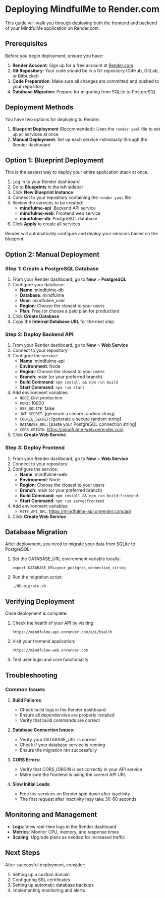 # Deploying MindfulMe to Render.com

This guide will walk you through deploying both the frontend and backend of your MindfulMe application on Render.com.

## Prerequisites

Before you begin deployment, ensure you have:

1. **Render Account**: Sign up for a free account at [Render.com](https://render.com)
2. **Git Repository**: Your code should be in a Git repository (GitHub, GitLab, or Bitbucket)
3. **Code Preparation**: Make sure all changes are committed and pushed to your repository
4. **Database Migration**: Prepare for migrating from SQLite to PostgreSQL

## Deployment Methods

You have two options for deploying to Render:

1. **Blueprint Deployment** (Recommended): Uses the `render.yaml` file to set up all services at once
2. **Manual Deployment**: Set up each service individually through the Render dashboard

## Option 1: Blueprint Deployment

This is the easiest way to deploy your entire application stack at once.

1. Log in to your Render dashboard
2. Go to **Blueprints** in the left sidebar
3. Click **New Blueprint Instance**
4. Connect to your repository containing the `render.yaml` file
5. Review the services to be created:
   - **mindfulme-api**: Backend API service
   - **mindfulme-web**: Frontend web service
   - **mindfulme-db**: PostgreSQL database
6. Click **Apply** to create all services

Render will automatically configure and deploy your services based on the blueprint.

## Option 2: Manual Deployment

### Step 1: Create a PostgreSQL Database

1. From your Render dashboard, go to **New** > **PostgreSQL**
2. Configure your database:
   - **Name**: mindfulme-db
   - **Database**: mindfulme
   - **User**: mindfulme_user
   - **Region**: Choose the closest to your users
   - **Plan**: Free (or choose a paid plan for production)
3. Click **Create Database**
4. Copy the **Internal Database URL** for the next step

### Step 2: Deploy Backend API

1. From your Render dashboard, go to **New** > **Web Service**
2. Connect to your repository
3. Configure the service:
   - **Name**: mindfulme-api
   - **Environment**: Node
   - **Region**: Choose the closest to your users
   - **Branch**: main (or your preferred branch)
   - **Build Command**: `npm install && npm run build`
   - **Start Command**: `npm run start`
4. Add environment variables:
   - `NODE_ENV`: production
   - `PORT`: 10000
   - `USE_SQLITE`: false
   - `JWT_SECRET`: [generate a secure random string]
   - `COOKIE_SECRET`: [generate a secure random string]
   - `DATABASE_URL`: [paste your PostgreSQL connection string]
   - `CORS_ORIGIN`: https://mindfulme-web.onrender.com
5. Click **Create Web Service**

### Step 3: Deploy Frontend

1. From your Render dashboard, go to **New** > **Web Service**
2. Connect to your repository
3. Configure the service:
   - **Name**: mindfulme-web
   - **Environment**: Node
   - **Region**: Choose the closest to your users
   - **Branch**: main (or your preferred branch)
   - **Build Command**: `npm install && npm run build:frontend`
   - **Start Command**: `npm run serve:frontend`
4. Add environment variables:
   - `VITE_API_URL`: https://mindfulme-api.onrender.com/api
5. Click **Create Web Service**

## Database Migration

After deployment, you need to migrate your data from SQLite to PostgreSQL:

1. Set the DATABASE_URL environment variable locally:
   ```
   export DATABASE_URL=your_postgres_connection_string
   ```

2. Run the migration script:
   ```
   ./db-migrate.sh
   ```

## Verifying Deployment

Once deployment is complete:

1. Check the health of your API by visiting:
   ```
   https://mindfulme-api.onrender.com/api/health
   ```

2. Visit your frontend application:
   ```
   https://mindfulme-web.onrender.com
   ```

3. Test user login and core functionality

## Troubleshooting

### Common Issues

1. **Build Failures**:
   - Check build logs in the Render dashboard
   - Ensure all dependencies are properly installed
   - Verify that build commands are correct

2. **Database Connection Issues**:
   - Verify your DATABASE_URL is correct
   - Check if your database service is running
   - Ensure the migration ran successfully

3. **CORS Errors**:
   - Verify that CORS_ORIGIN is set correctly in your API service
   - Make sure the frontend is using the correct API URL

4. **Slow Initial Loads**:
   - Free tier services on Render spin down after inactivity
   - The first request after inactivity may take 30-60 seconds

## Monitoring and Management

- **Logs**: View real-time logs in the Render dashboard
- **Metrics**: Monitor CPU, memory, and response times
- **Scaling**: Upgrade plans as needed for increased traffic

## Next Steps

After successful deployment, consider:

1. Setting up a custom domain
2. Configuring SSL certificates
3. Setting up automatic database backups
4. Implementing monitoring and alerts
